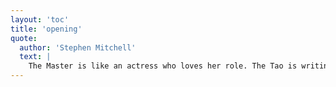 ```yaml
---
layout: 'toc'
title: 'opening'
quote:
  author: 'Stephen Mitchell'
  text: |
    The Master is like an actress who loves her role. The Tao is writing the script.
---
```

